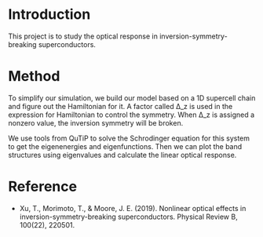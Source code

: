 # Introduction
This project is to study the optical response in inversion-symmetry-breaking superconductors.

# Method
To simplify our simulation, we build our model based on a 1D supercell chain and figure out the Hamiltonian for it. A factor called Δ_z is used in the expression for Hamiltonian to control the symmetry. When Δ_z is assigned a nonzero value, the inversion symmetry will be broken.

We use tools from QuTiP to solve the Schrodinger equation for this system to get the eigenenergies and eigenfunctions. Then we can plot the band structures using eigenvalues and calculate the linear optical response.
# Reference
- Xu, T., Morimoto, T., & Moore, J. E. (2019). Nonlinear optical effects in inversion-symmetry-breaking superconductors. Physical Review B, 100(22), 220501.
